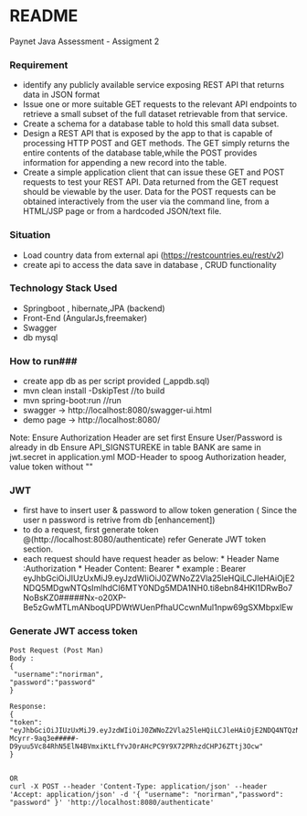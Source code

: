 # README #
Paynet Java Assessment -  Assigment 2

### Requirement ###
 
 * identify any publicly available service exposing REST API that returns data in JSON format
 * Issue one or more suitable GET requests to the relevant API endpoints to retrieve a small subset of the full dataset retrievable from that service.
 * Create a schema for a database table to hold this small data subset.
 * Design a REST API that is exposed by the app to that is capable of processing HTTP POST and GET methods. The GET simply returns the entire contents of the database table,while the POST provides information for appending a new record into the table.
 * Create a simple application client that can issue these GET and POST requests to test your REST API. Data returned from the GET request should be viewable by the user. Data for the POST requests can be obtained interactively from the user via the command line, from a HTML/JSP page or from a hardcoded JSON/text file.

### Situation ###

* Load country data from external api (https://restcountries.eu/rest/v2)
* create api to access the data save in database , CRUD functionality


### Technology Stack Used ###

* Springboot , hibernate,JPA (backend)
* Front-End (AngularJs,freemaker)
* Swagger
* db mysql


### How to run###

* create app db as per script provided (_appdb.sql)
* mvn clean install -DskipTest //to build
* mvn spring-boot:run  //run
* swagger -> http://localhost:8080/swagger-ui.html
* demo page -> http://localhost:8080/


Note: 
Ensure Authorization Header are set first
Ensure User/Password is already in db
Ensure API_SIGNSTUREKE in table BANK are same in jwt.secret in application.yml
MOD-Header to spoog Authorization header, value token without "<content>"

### JWT ###
* first have to insert user & password to allow token generation ( Since the user n password is retrive from db [enhancement])
* to do a request, first generate token @(http://localhost:8080/authenticate) refer Generate JWT token section.
* each request should have request header as below:
              * Header Name :Authorization
              * Header Content: Bearer <jwt token generate>
              * example :
              Bearer eyJhbGciOiJIUzUxMiJ9.eyJzdWIiOiJ0ZWNoZ2Vla25leHQiLCJleHAiOjE2NDQ5MDgwNTQsImlhdCI6MTY0NDg5MDA1NH0.ti8ebn84HKl1DRwBo7NoBsKZ0#####Nx-o20XP-   Be5zGwMTLmANboqUPDWtWUenPfhaUCcwnMul1npw69gSXMbpxlEw

### Generate JWT access token ###
    Post Request (Post Man)
    Body :
    {
     "username":"norirman",
    "password":"password"
    }
    
    Response:
    {
    "token":  	"eyJhbGciOiJIUzUxMiJ9.eyJzdWIiOiJ0ZWNoZ2Vla25leHQiLCJleHAiOjE2NDQ4NTQzNDAsImlhdCI6MTY0NDgzNjM0MH0.4UNDaoHr_zlDY	Mcyrr-9aq3e#####-D9yuu5Vc84RhN5ElN4BVmxiKtLfYvJ0rAHcPC9Y9X72PRhzdCHPJ6ZTtj3Ocw"
    }
    
    
    OR
    curl -X POST --header 'Content-Type: application/json' --header 'Accept: application/json' -d '{ "username": "norirman","password": "password" }' 'http://localhost:8080/authenticate'
    





